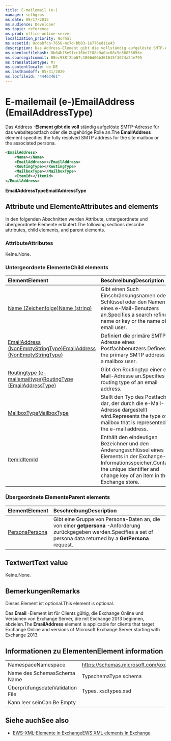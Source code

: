 ```yaml
---
title: E-mailemail (e-)
manager: sethgros
ms.date: 09/17/2015
ms.audience: Developer
ms.topic: reference
ms.prod: office-online-server
localization_priority: Normal
ms.assetid: 0cdabfcb-7658-4c7d-bb03-1e776ed11e43
description: Das Address-Element gibt die vollständig aufgelöste SMTP-Adresse für das websitepostfach oder die zugehörige Rolle an.
ms.openlocfilehash: 8b04b75e91cc16be7f88c9a0ac08c5e36855056e
ms.sourcegitcommit: 88ec988f2bb67c1866d06b361615f3674a24e795
ms.translationtype: MT
ms.contentlocale: de-DE
ms.lasthandoff: 05/31/2020
ms.locfileid: "44463461"
---
```

# <a name="emailaddress-emailaddresstype"></a><span data-ttu-id="fb5fa-103">E-mailemail (e-)</span><span class="sxs-lookup"><span data-stu-id="fb5fa-103">EmailAddress (EmailAddressType)</span></span>

<span data-ttu-id="fb5fa-104">Das Address **-Element gibt die voll** ständig aufgelöste SMTP-Adresse für das websitepostfach oder die zugehörige Rolle an.</span><span class="sxs-lookup"><span data-stu-id="fb5fa-104">The **EmailAddress** element specifies the fully resolved SMTP address for the site mailbox or the associated persona.</span></span> 
  
```xml
<EmailAddress>
    <Name></Name>
    <EmailAddress></EmailAddress>
    <RoutingType></RoutingType>
    <MailboxType></MailboxType>
    <ItemId></ItemId>
</EmailAddress>
```

 <span data-ttu-id="fb5fa-105">**EmailAddressType**</span><span class="sxs-lookup"><span data-stu-id="fb5fa-105">**EmailAddressType**</span></span>
## <a name="attributes-and-elements"></a><span data-ttu-id="fb5fa-106">Attribute und Elemente</span><span class="sxs-lookup"><span data-stu-id="fb5fa-106">Attributes and elements</span></span>

<span data-ttu-id="fb5fa-107">In den folgenden Abschnitten werden Attribute, untergeordnete und übergeordnete Elemente erläutert.</span><span class="sxs-lookup"><span data-stu-id="fb5fa-107">The following sections describe attributes, child elements, and parent elements.</span></span>
  
### <a name="attributes"></a><span data-ttu-id="fb5fa-108">Attribute</span><span class="sxs-lookup"><span data-stu-id="fb5fa-108">Attributes</span></span>

<span data-ttu-id="fb5fa-109">Keine.</span><span class="sxs-lookup"><span data-stu-id="fb5fa-109">None.</span></span>
  
### <a name="child-elements"></a><span data-ttu-id="fb5fa-110">Untergeordnete Elemente</span><span class="sxs-lookup"><span data-stu-id="fb5fa-110">Child elements</span></span>

|<span data-ttu-id="fb5fa-111">**Element**</span><span class="sxs-lookup"><span data-stu-id="fb5fa-111">**Element**</span></span>|<span data-ttu-id="fb5fa-112">**Beschreibung**</span><span class="sxs-lookup"><span data-stu-id="fb5fa-112">**Description**</span></span>|
|:-----|:-----|
|[<span data-ttu-id="fb5fa-113">Name (Zeichenfolge)</span><span class="sxs-lookup"><span data-stu-id="fb5fa-113">Name (string)</span></span>](name-string.md) <br/> |<span data-ttu-id="fb5fa-114">Gibt einen Such Einschränkungsnamen oder-Schlüssel oder den Namen eines e-Mail-Benutzers an.</span><span class="sxs-lookup"><span data-stu-id="fb5fa-114">Specifies a search refiner name or key or the name of an email user.</span></span>  <br/> |
|[<span data-ttu-id="fb5fa-115">EmailAddress (NonEmptyStringType)</span><span class="sxs-lookup"><span data-stu-id="fb5fa-115">EmailAddress (NonEmptyStringType)</span></span>](emailaddress-nonemptystringtype.md) <br/> |<span data-ttu-id="fb5fa-116">Definiert die primäre SMTP-Adresse eines Postfachbenutzers.</span><span class="sxs-lookup"><span data-stu-id="fb5fa-116">Defines the primary SMTP address of a mailbox user.</span></span>  <br/> |
|[<span data-ttu-id="fb5fa-117">Routingtype (e-mailemailtype)</span><span class="sxs-lookup"><span data-stu-id="fb5fa-117">RoutingType (EmailAddressType)</span></span>](routingtype-emailaddresstype.md) <br/> |<span data-ttu-id="fb5fa-118">Gibt den Routingtyp einer e-Mail-Adresse an.</span><span class="sxs-lookup"><span data-stu-id="fb5fa-118">Specifies the routing type of an email address.</span></span>  <br/> |
|[<span data-ttu-id="fb5fa-119">MailboxType</span><span class="sxs-lookup"><span data-stu-id="fb5fa-119">MailboxType</span></span>](mailboxtype.md) <br/> |<span data-ttu-id="fb5fa-120">Stellt den Typ des Postfachs dar, der durch die e-Mail-Adresse dargestellt wird.</span><span class="sxs-lookup"><span data-stu-id="fb5fa-120">Represents the type of mailbox that is represented by the e-mail address.</span></span>  <br/> |
|[<span data-ttu-id="fb5fa-121">ItemId</span><span class="sxs-lookup"><span data-stu-id="fb5fa-121">ItemId</span></span>](itemid.md) <br/> |<span data-ttu-id="fb5fa-122">Enthält den eindeutigen Bezeichner und den Änderungsschlüssel eines Elements in der Exchange-Informationsspeicher.</span><span class="sxs-lookup"><span data-stu-id="fb5fa-122">Contains the unique identifier and change key of an item in the Exchange store.</span></span>  <br/> |
   
### <a name="parent-elements"></a><span data-ttu-id="fb5fa-123">Übergeordnete Elemente</span><span class="sxs-lookup"><span data-stu-id="fb5fa-123">Parent elements</span></span>

|<span data-ttu-id="fb5fa-124">**Element**</span><span class="sxs-lookup"><span data-stu-id="fb5fa-124">**Element**</span></span>|<span data-ttu-id="fb5fa-125">**Beschreibung**</span><span class="sxs-lookup"><span data-stu-id="fb5fa-125">**Description**</span></span>|
|:-----|:-----|
|[<span data-ttu-id="fb5fa-126">Persona</span><span class="sxs-lookup"><span data-stu-id="fb5fa-126">Persona</span></span>](persona.md) <br/> |<span data-ttu-id="fb5fa-127">Gibt eine Gruppe von Persona-Daten an, die von einer **getpersona** -Anforderung zurückgegeben werden.</span><span class="sxs-lookup"><span data-stu-id="fb5fa-127">Specifies a set of persona data returned by a **GetPersona** request.</span></span>  <br/> |
   
## <a name="text-value"></a><span data-ttu-id="fb5fa-128">Textwert</span><span class="sxs-lookup"><span data-stu-id="fb5fa-128">Text value</span></span>

<span data-ttu-id="fb5fa-129">Keine.</span><span class="sxs-lookup"><span data-stu-id="fb5fa-129">None.</span></span>
  
## <a name="remarks"></a><span data-ttu-id="fb5fa-130">Bemerkungen</span><span class="sxs-lookup"><span data-stu-id="fb5fa-130">Remarks</span></span>

<span data-ttu-id="fb5fa-131">Dieses Element ist optional.</span><span class="sxs-lookup"><span data-stu-id="fb5fa-131">This element is optional.</span></span>
  
<span data-ttu-id="fb5fa-132">Das **Email** -Element ist für Clients gültig, die Exchange Online und Versionen von Exchange Server, die mit Exchange 2013 beginnen, abzielen.</span><span class="sxs-lookup"><span data-stu-id="fb5fa-132">The **EmailAddress** element is applicable for clients that target Exchange Online and versions of Microsoft Exchange Server starting with Exchange 2013.</span></span> 
  
## <a name="element-information"></a><span data-ttu-id="fb5fa-133">Informationen zu Elementen</span><span class="sxs-lookup"><span data-stu-id="fb5fa-133">Element information</span></span>

|||
|:-----|:-----|
|<span data-ttu-id="fb5fa-134">Namespace</span><span class="sxs-lookup"><span data-stu-id="fb5fa-134">Namespace</span></span>  <br/> |https://schemas.microsoft.com/exchange/services/2006/types  <br/> |
|<span data-ttu-id="fb5fa-135">Name des Schemas</span><span class="sxs-lookup"><span data-stu-id="fb5fa-135">Schema Name</span></span>  <br/> |<span data-ttu-id="fb5fa-136">Typschema</span><span class="sxs-lookup"><span data-stu-id="fb5fa-136">Type schema</span></span>  <br/> |
|<span data-ttu-id="fb5fa-137">Überprüfungsdatei</span><span class="sxs-lookup"><span data-stu-id="fb5fa-137">Validation File</span></span>  <br/> |<span data-ttu-id="fb5fa-138">Types. xsd</span><span class="sxs-lookup"><span data-stu-id="fb5fa-138">types.xsd</span></span>  <br/> |
|<span data-ttu-id="fb5fa-139">Kann leer sein</span><span class="sxs-lookup"><span data-stu-id="fb5fa-139">Can Be Empty</span></span>  <br/> ||
   
## <a name="see-also"></a><span data-ttu-id="fb5fa-140">Siehe auch</span><span class="sxs-lookup"><span data-stu-id="fb5fa-140">See also</span></span>

- [<span data-ttu-id="fb5fa-141">EWS-XML-Elemente in Exchange</span><span class="sxs-lookup"><span data-stu-id="fb5fa-141">EWS XML elements in Exchange</span></span>](ews-xml-elements-in-exchange.md)

